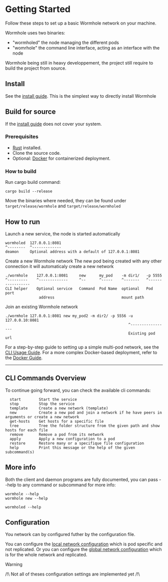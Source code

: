 # Getting Started

Follow these steps to set up a basic Wormhole network on your machine.

Wormhole uses two binaries:
 - "wormholed" the node managing the different pods
 - "womrhole" the command line interface, acting as an interface with the node

 Wormhole being still in heavy developpement, the project still require to build the project from source.

## Install
See the [install guide](docs/getting-started/install.md). This is the simplest way to directly install Wormhole

## Build for source
If the [install guide](docs/getting-started/install.md) does not cover your system.
### Prerequisites

- [Rust](https://www.rust-lang.org/tools/install) installed.
- Clone the source code.
- Optional: [Docker](https://docs.docker.com/get-docker/) for containerized deployment.

### How to build

Run cargo build command:
```
cargo build --release
```

Move the binaries where needed, they can be found under `target/release/wormhole` and `target/release/wormholed`

## How to run

Launch a new service, the node is started automatically
```
wormholed  127.0.0.1:8081
^--------  ^-------------
deamon     Optional address with a default of 127.0.0.1:8081
```

Create a new Wormhole network
The new pod being created with any other connection it will automaticaly create a new network
```
./wormhole    127.0.0.1:8081     new      my_pod    -m dir1/   -p 5555
^---------    ^-------------     ^--      ^-----    ^-------   ^-----------------
CLI helper    Optional service   Command  Pod Name  optional   Pod port
               address                              mount path

```

Join an existing Wormhole network
```
./wormhole 127.0.0.1:8081 new my_pod2 -m dir2/ -p 5556 -u 127.0.0.10:8081
                                                       ^-----------------
                                                       Existing pod url
```

For a step-by-step guide to setting up a simple multi-pod network, see the [CLI Usage Guide](docs/getting-started/memo_cli.md).
For a more complex Docker-based deployment, refer to the [Docker Guide](docs/getting-started/docker_guide.md).

---

## CLI Commands Overview

To continue going forward, you can check the available cli commands:

```
  start        Start the service
  stop         Stop the service
  template     Create a new network (template)
  new          Create a new pod and join a network if he have peers in arguments or create a new network
  get-hosts    Get hosts for a specific file
  tree         Tree the folder structure from the given path and show hosts for each file
  remove       Remove a pod from its network
  apply        Apply a new configuration to a pod
  restore      Restore many or a specifique file configuration
  help         Print this message or the help of the given subcommand(s)
```

## More info
Both the client and daemon programs are fully documented, you can pass --help to any command or subcommand for more info:
```
wormhole --help
wormhole new --help

wormholed --help
```

## Configuration

You network can by configured futher by the configuration file.

You can configure the [local network configuration](../../docs/technical/configuration/local_conf.md) which is pod specific and not replicated.
Or you can configure the [global network configuration](../../docs/technical/configuration/global_conf.md) which is for the whole network and replicated.

> [!WARNING]
> /!\ Not all of theses configuration settings are implemented yet /!\
